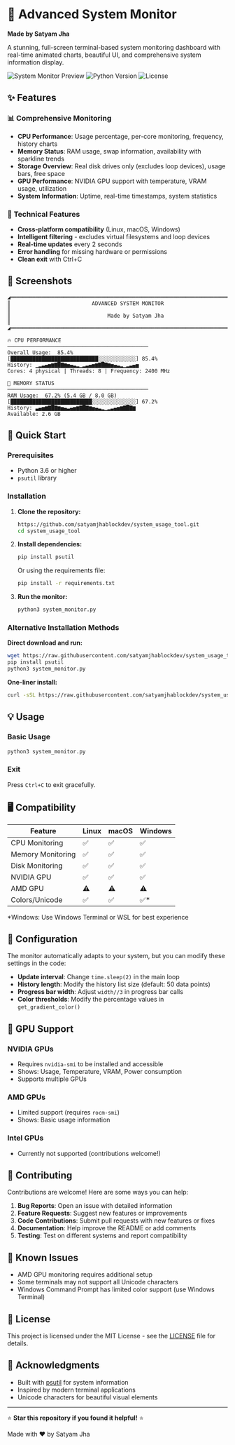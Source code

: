 # 🚀 Advanced System Monitor

**Made by Satyam Jha**

A stunning, full-screen terminal-based system monitoring dashboard with real-time animated charts, beautiful UI, and comprehensive system information display.

![System Monitor Preview](https://img.shields.io/badge/Platform-Linux%20%7C%20macOS%20%7C%20Windows-brightgreen)
![Python Version](https://img.shields.io/badge/Python-3.6%2B-blue)
![License](https://img.shields.io/badge/License-MIT-green)

## ✨ Features

### 📊 **Comprehensive Monitoring**
- **CPU Performance**: Usage percentage, per-core monitoring, frequency, history charts
- **Memory Status**: RAM usage, swap information, availability with sparkline trends
- **Storage Overview**: Real disk drives only (excludes loop devices), usage bars, free space
- **GPU Performance**: NVIDIA GPU support with temperature, VRAM usage, utilization
- **System Information**: Uptime, real-time timestamps, system statistics

### 🔧 **Technical Features**
- **Cross-platform compatibility** (Linux, macOS, Windows)
- **Intelligent filtering** - excludes virtual filesystems and loop devices
- **Real-time updates** every 2 seconds
- **Error handling** for missing hardware or permissions
- **Clean exit** with Ctrl+C

## 📸 Screenshots

```
◢═══════════════════════════════════════════════════════════════════════════════◢
║                          ADVANCED SYSTEM MONITOR                              ║
║                               Made by Satyam Jha                              ║
◢═══════════════════════════════════════════════════════════════════════════════◢

🔥 CPU PERFORMANCE
─────────────────────────────────────────────
Overall Usage:  85.4%
[████████████████████████████░░░░░░░░░░░░] 85.4%
History: ▁▂▃▄▅▆▇█▇▆▅▄▃▂▁▂▃▄▅▆▇█▇▆▅▄▃▂▁▂▃▄▅
Cores: 4 physical | Threads: 8 | Frequency: 2400 MHz

🧠 MEMORY STATUS  
─────────────────────────────────────────────
RAM Usage:  67.2% (5.4 GB / 8.0 GB)
[██████████████████████████░░░░░░░░░░░░░░] 67.2%
History: ▃▄▅▆▇█▇▆▅▄▃▄▅▆▇█▇▆▅▄▃▂▁▂▃▄▅▆▇█▇▆
Available: 2.6 GB
```

## 🚀 Quick Start

### Prerequisites
- Python 3.6 or higher
- `psutil` library

### Installation

1. **Clone the repository:**
   ```bash
   https://github.com/satyamjhablockdev/system_usage_tool.git
   cd system_usage_tool
   ```

2. **Install dependencies:**
   ```bash
   pip install psutil
   ```
   
   Or using the requirements file:
   ```bash
   pip install -r requirements.txt
   ```

3. **Run the monitor:**
   ```bash
   python3 system_monitor.py
   ```

### Alternative Installation Methods

**Direct download and run:**
```bash
wget https://raw.githubusercontent.com/satyamjhablockdev/system_usage_tool/main/system_monitor.py
pip install psutil
python3 system_monitor.py
```

**One-liner install:**
```bash
curl -sSL https://raw.githubusercontent.com/satyamjhablockdev/system_usage_tool/main/install.sh | bash
```

## 💡 Usage

### Basic Usage
```bash
python3 system_monitor.py
```

### Exit
Press `Ctrl+C` to exit gracefully.

## 🖥️ Compatibility

| Feature | Linux | macOS | Windows |
|---------|--------|--------|---------|
| CPU Monitoring | ✅ | ✅ | ✅ |
| Memory Monitoring | ✅ | ✅ | ✅ |
| Disk Monitoring | ✅ | ✅ | ✅ |
| NVIDIA GPU | ✅ | ✅ | ✅ |
| AMD GPU | ⚠️ | ⚠️ | ⚠️ |
| Colors/Unicode | ✅ | ✅ | ✅* |

*Windows: Use Windows Terminal or WSL for best experience

## 🔧 Configuration

The monitor automatically adapts to your system, but you can modify these settings in the code:

- **Update interval**: Change `time.sleep(2)` in the main loop
- **History length**: Modify the history list size (default: 50 data points)
- **Progress bar width**: Adjust `width//3` in progress bar calls
- **Color thresholds**: Modify the percentage values in `get_gradient_color()`

## 🎯 GPU Support

### NVIDIA GPUs
- Requires `nvidia-smi` to be installed and accessible
- Shows: Usage, Temperature, VRAM, Power consumption
- Supports multiple GPUs

### AMD GPUs
- Limited support (requires `rocm-smi`)
- Shows: Basic usage information

### Intel GPUs
- Currently not supported (contributions welcome!)

## 🤝 Contributing

Contributions are welcome! Here are some ways you can help:

1. **Bug Reports**: Open an issue with detailed information
2. **Feature Requests**: Suggest new features or improvements
3. **Code Contributions**: Submit pull requests with new features or fixes
4. **Documentation**: Help improve the README or add comments
5. **Testing**: Test on different systems and report compatibility


## 🐛 Known Issues

- AMD GPU monitoring requires additional setup
- Some terminals may not support all Unicode characters
- Windows Command Prompt has limited color support (use Windows Terminal)

## 📄 License

This project is licensed under the MIT License - see the [LICENSE](LICENSE) file for details.

## 🙏 Acknowledgments

- Built with [psutil](https://github.com/giampaolo/psutil) for system information
- Inspired by modern terminal applications
- Unicode characters for beautiful visual elements

---

⭐ **Star this repository if you found it helpful!** ⭐

Made with ❤️ by Satyam Jha

